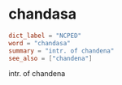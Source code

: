 # chandasa

``` toml
dict_label = "NCPED"
word = "chandasa"
summary = "intr. of chandena"
see_also = ["chandena"]
```

intr. of chandena

